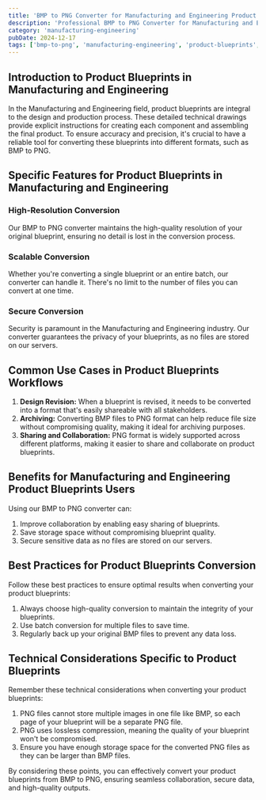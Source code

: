 ```yaml
---
title: 'BMP to PNG Converter for Manufacturing and Engineering Product Blueprints'
description: 'Professional BMP to PNG Converter for Manufacturing and Engineering Product Blueprints. Optimized for Manufacturing and Engineering product blueprints workflows.'
category: 'manufacturing-engineering'
pubDate: 2024-12-17
tags: ['bmp-to-png', 'manufacturing-engineering', 'product-blueprints', 'conversion']
---
```


## Introduction to Product Blueprints in Manufacturing and Engineering

In the Manufacturing and Engineering field, product blueprints are integral to the design and production process. These detailed technical drawings provide explicit instructions for creating each component and assembling the final product. To ensure accuracy and precision, it's crucial to have a reliable tool for converting these blueprints into different formats, such as BMP to PNG.

## Specific Features for Product Blueprints in Manufacturing and Engineering

### High-Resolution Conversion

Our BMP to PNG converter maintains the high-quality resolution of your original blueprint, ensuring no detail is lost in the conversion process.

### Scalable Conversion

Whether you're converting a single blueprint or an entire batch, our converter can handle it. There's no limit to the number of files you can convert at one time.

### Secure Conversion

Security is paramount in the Manufacturing and Engineering industry. Our converter guarantees the privacy of your blueprints, as no files are stored on our servers.

## Common Use Cases in Product Blueprints Workflows

1. **Design Revision:** When a blueprint is revised, it needs to be converted into a format that's easily shareable with all stakeholders.
2. **Archiving:** Converting BMP files to PNG format can help reduce file size without compromising quality, making it ideal for archiving purposes.
3. **Sharing and Collaboration:** PNG format is widely supported across different platforms, making it easier to share and collaborate on product blueprints.

## Benefits for Manufacturing and Engineering Product Blueprints Users

Using our BMP to PNG converter can:

1. Improve collaboration by enabling easy sharing of blueprints.
2. Save storage space without compromising blueprint quality.
3. Secure sensitive data as no files are stored on our servers.

## Best Practices for Product Blueprints Conversion

Follow these best practices to ensure optimal results when converting your product blueprints:

1. Always choose high-quality conversion to maintain the integrity of your blueprints.
2. Use batch conversion for multiple files to save time.
3. Regularly back up your original BMP files to prevent any data loss.

## Technical Considerations Specific to Product Blueprints

Remember these technical considerations when converting your product blueprints:

1. PNG files cannot store multiple images in one file like BMP, so each page of your blueprint will be a separate PNG file.
2. PNG uses lossless compression, meaning the quality of your blueprint won't be compromised.
3. Ensure you have enough storage space for the converted PNG files as they can be larger than BMP files.

By considering these points, you can effectively convert your product blueprints from BMP to PNG, ensuring seamless collaboration, secure data, and high-quality outputs.